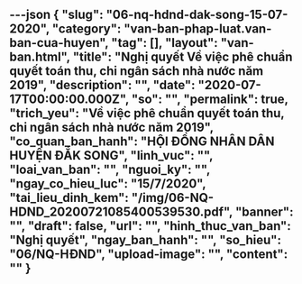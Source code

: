---json
{
    "slug": "06-nq-hdnd-dak-song-15-07-2020",
    "category": "van-ban-phap-luat.van-ban-cua-huyen",
    "tag": [],
    "layout": "van-ban.html",
    "title": "Nghị quyết Về việc phê chuẩn quyết toán thu, chi ngân sách nhà nước năm 2019",
    "description": "",
    "date": "2020-07-17T00:00:00.000Z",
    "so": "",
    "permalink": true,
    "trich_yeu": "Về việc phê chuẩn quyết toán thu, chi ngân sách nhà nước năm 2019",
    "co_quan_ban_hanh": "HỘI ĐỒNG NHÂN DÂN HUYỆN ĐẮK SONG",
    "linh_vuc": "",
    "loai_van_ban": "",
    "nguoi_ky": "",
    "ngay_co_hieu_luc": "15/7/2020",
    "tai_lieu_dinh_kem": "/img/06-NQ-HDND_20200721085400539530.pdf",
    "banner": "",
    "draft": false,
    "url": "",
    "hinh_thuc_van_ban": "Nghị quyết",
    "ngay_ban_hanh": "",
    "so_hieu": "06/NQ-HĐND",
    "upload-image": "",
    "__content__": ""
}
---
